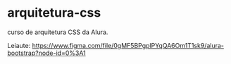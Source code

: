 # arquitetura-css
curso de arquitetura CSS da Alura. 

Leiaute: https://www.figma.com/file/0gMF5BPgplPYqQA6Om1T1sk9/alura-bootstrap?node-id=0%3A1